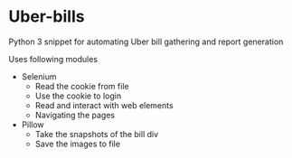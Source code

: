 # Uber-bills
Python 3 snippet for automating Uber bill gathering and report generation

Uses following modules
* Selenium
  * Read the cookie from file
  * Use the cookie to login
  * Read and interact with web elements
  * Navigating the pages
* Pillow
  * Take the snapshots of the bill div
  * Save the images to file
